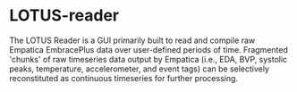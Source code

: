 # LOTUS-reader
The LOTUS Reader is a GUI primarily built to read and compile raw Empatica EmbracePlus data over user-defined periods of time. Fragmented 'chunks' of raw timeseries data output by Empatica (i.e., EDA, BVP, systolic peaks, temperature, accelerometer, and event tags) can be selectively reconstituted as continuous timeseries for further processing.
